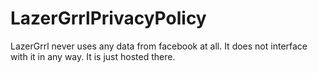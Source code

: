 # LazerGrrlPrivacyPolicy

LazerGrrl never uses any data from facebook at all. It does not interface with it in any way. It is just hosted there.
